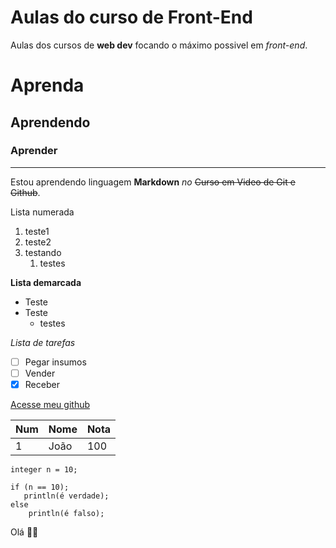 # Aulas do curso de Front-End
 
 Aulas dos cursos de **web dev** focando o máximo possivel em *front-end*.

# Aprenda
## Aprendendo
### Aprender
***
Estou aprendendo linguagem **Markdown** _no_ ~~Curso em Video de Git e Github~~.

Lista numerada

1. teste1
99. teste2
8. testando
      1. testes

**Lista demarcada**

* Teste
* Teste
   * testes

_Lista de tarefas_

- [ ] Pegar insumos
- [ ]  Vender
- [x] Receber

[Acesse meu github](https://github.com/JoaoPedroAC)

Num | Nome | Nota
--- | --- | ---
1 | João | 100

`integer n = 10;`

```
if (n == 10);
   println(é verdade);
else
    println(é falso);
```
Olá 🖖🏾 
